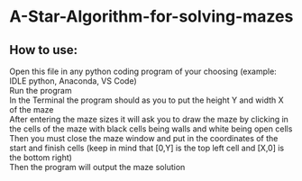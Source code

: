 # A-Star-Algorithm-for-solving-mazes

## How to use:
Open this file in any python coding program of your choosing (example: IDLE python, Anaconda, VS Code) \
Run the program\
In the Terminal the program should as you to put the height Y and width X of the maze\
After entering the maze sizes it will ask you to draw the maze by clicking in the cells of the maze with black cells being walls and white being open cells\
Then you must close the maze window and put in the coordinates of the start and finish cells (keep in mind that [0,Y] is the top left cell and [X,0] is the bottom right) \
Then the program will output the maze solution
